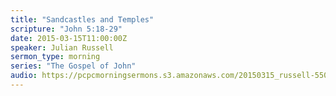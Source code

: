 ```yaml
---
title: "Sandcastles and Temples"
scripture: "John 5:18-29"
date: 2015-03-15T11:00:00Z
speaker: Julian Russell
sermon_type: morning
series: "The Gospel of John"
audio: https://pcpcmorningsermons.s3.amazonaws.com/20150315_russell-55071d17d767e.mp3 
---
```



